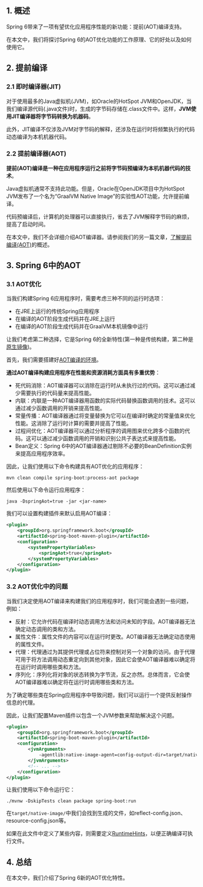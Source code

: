 ## 1. 概述

Spring 6带来了一项有望优化应用程序性能的新功能：提前(AOT)编译支持。

在本文中，我们将探讨Spring 6的AOT优化功能的工作原理、它的好处以及如何使用它。

## 2. 提前编译

### 2.1 即时编译器(JIT)

对于使用最多的Java虚拟机(JVM)，如Oracle的HotSpot JVM和OpenJDK，当我们编译源代码(.java文件)时，生成的字节码存储在.class文件中。这样，**JVM使用JIT编译器将字节码转换为机器码**。

此外，JIT编译不仅涉及JVM对字节码的解释，还涉及在运行时将频繁执行的代码动态编译为本机机器代码。

### 2.2 提前编译器(AOT)

**提前(AOT)编译是一种在应用程序运行之前将字节码预编译为本机机器代码的技术**。

Java虚拟机通常不支持此功能。但是，Oracle在OpenJDK项目中为HotSpot JVM发布了一个名为“GraalVM Native Image”的实验性AOT功能，允许提前编译。

代码预编译后，计算机的处理器可以直接执行，省去了JVM解释字节码的麻烦，提高了启动时间。

在本文中，我们不会详细介绍AOT编译器。请参阅我们的另一篇文章，[了解提前编译(AOT)](https://www.baeldung.com/ahead-of-time-compilation)的概述。

## 3. Spring 6中的AOT

### 3.1 AOT优化

当我们构建Spring 6应用程序时，需要考虑三种不同的运行时选项：

-   在JRE上运行的传统Spring应用程序
-   在编译的AOT阶段生成代码并在JRE上运行
-   在编译的AOT阶段生成代码并在GraalVM本机镜像中运行

让我们考虑第二种选择，它是Spring 6的全新特性(第一种是传统构建，第二种是[原生镜像](https://www.baeldung.com/spring-native-intro))。

首先，我们需要搭建好[AOT编译的环境](https://www.graalvm.org/java/quickstart/)。

**通过AOT编译构建应用程序在性能和资源消耗方面具有多重优势**：

-   死代码消除：AOT编译器可以消除在运行时从未执行过的代码。这可以通过减少需要执行的代码量来提高性能。
-   内联：内联是一种AOT编译器用函数的实际代码替换函数调用的技术。这可以通过减少函数调用的开销来提高性能。
-   常量传播：AOT编译器通过将变量替换为它可以在编译时确定的常量值来优化性能。这消除了运行时计算的需要并提高了性能。
-   过程间优化：AOT编译器可以通过分析程序的调用图来优化跨多个函数的代码。这可以通过减少函数调用的开销和识别公共子表达式来提高性能。
-   Bean定义：Spring 6中的AOT编译器通过剔除不必要的BeanDefinition实例来提高应用程序效率。

因此，让我们使用以下命令构建具有AOT优化的应用程序：

```shell
mvn clean compile spring-boot:process-aot package
```

然后使用以下命令运行应用程序：

```shell
java -DspringAot=true -jar <jar-name>
```

我们可以设置构建插件来默认启用AOT编译：

```xml
<plugin>
    <groupId>org.springframework.boot</groupId>
    <artifactId>spring-boot-maven-plugin</artifactId>
    <configuration>
        <systemPropertyVariables>
            <springAot>true</springAot>
        </systemPropertyVariables>
    </configuration>
</plugin>
```

### 3.2 AOT优化中的问题

当我们决定使用AOT编译来构建我们的应用程序时，我们可能会遇到一些问题，例如：

-   反射：它允许代码在编译时动态调用方法和访问未知的字段。AOT编译器无法确定动态调用的类和方法。
-   属性文件：属性文件的内容可以在运行时更改。AOT编译器无法确定动态使用的属性文件。
-   代理：代理通过为其提供代理或占位符来控制对另一个对象的访问。由于代理可用于将方法调用动态重定向到其他对象，因此它会使AOT编译器难以确定将在运行时调用哪些类和方法。
-   序列化：序列化将对象的状态转换为字节流，反之亦然。总体而言，它会使AOT编译器难以确定将在运行时调用哪些类和方法。

为了确定哪些类在Spring应用程序中导致问题，我们可以运行一个提供反射操作信息的代理。

因此，让我们配置Maven插件以包含一个JVM参数来帮助解决这个问题。

```xml
<plugin>
    <groupId>org.springframework.boot</groupId>
    <artifactId>spring-boot-maven-plugin</artifactId>
    <configuration>
        <jvmArguments>
            -agentlib:native-image-agent=config-output-dir=target/native-image
        </jvmArguments>
        <!-- ... -->
    </configuration>
</plugin>
```

让我们使用以下命令运行它：

```shell
./mvnw -DskipTests clean package spring-boot:run
```

在`target/native-image/`中我们会找到生成的文件，如reflect-config.json、resource-config.json等。

如果在此文件中定义了某些内容，则需要定义[RuntimeHints](https://docs.spring.io/spring-framework/docs/6.0.3/javadoc-api/org/springframework/aot/hint/RuntimeHints.html)，以便正确编译可执行文件。

## 4. 总结

在本文中，我们介绍了Spring 6新的AOT优化特性。